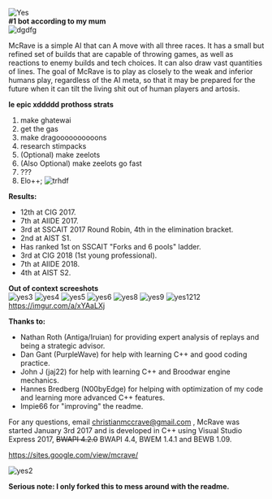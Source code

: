 ![Yes](https://i.imgur.com/loHfVY3.png)
<br />
<b>#1 bot according to my mum</b>
<br />
![dgdfg](https://media.discordapp.net/attachments/410148271546171396/564804185238011964/unknown.png?width=404&height=356)

McRave is a simple AI that can A move with all three races. It has a small but refined set of builds that are capable of throwing games, as well as reactions to enemy builds and tech choices. It can also draw vast quantities of lines. The goal of McRave is to play as closely to the weak and inferior humans play, regardless of the AI meta, so that it may be prepared for the future when it can tilt the living shit out of human players and artosis.


**le epic xddddd prothoss strats**
1. make ghatewai
2. get the gas
3. make dragoooooooooons
4. research stimpacks
5. (Optional) make zeelots
6. (Also Optional) make zeelots go fast
7. ???
8. Elo++;
![trhdf](https://www.streamscheme.com/wp-content/uploads/2020/04/smorc.png)

**Results:**
- 12th at CIG 2017.
- 7th at AIIDE 2017.
- 3rd at SSCAIT 2017 Round Robin, 4th in the elimination bracket.
- 2nd at AIST S1.
- Has ranked 1st on SSCAIT "Forks and 6 pools" ladder.
- 3rd at CIG 2018 (1st young professional).
- 7th at AIIDE 2018.
- 4th at AIST S2.


**Out of context screeshots**
<br />
![yes3](https://i.imgur.com/TRomY4a.png)
![yes4](https://i.imgur.com/W9h8WJ4.png)
![yes5](https://i.imgur.com/dj9Wi26.png)
![yes6](https://i.imgur.com/TBXHCSB.png)
![yes8](https://i.imgur.com/Bx4ZdwF.png)
![yes9](https://i.imgur.com/cat7BmJ.png)
![yes1212](https://i.imgur.com/5mWj4lN.png)
https://imgur.com/a/xYAaLXj


**Thanks to:**
- Nathan Roth (Antiga/Iruian) for providing expert analysis of replays and being a strategic advisor.
- Dan Gant (PurpleWave) for help with learning C++ and good coding practice.
- John J (jaj22) for help with learning C++ and Broodwar engine mechanics.
- Hannes Bredberg (N00byEdge) for helping with optimization of my code and learning more advanced C++ features.
- Impie66 for "improving" the readme.

For any questions, email christianmccrave@gmail.com , McRave was started January 3rd 2017 and is developed in C++ using Visual Studio Express 2017, ~~BWAPI 4.2.0~~ BWAPI 4.4, BWEM 1.4.1 and BEWB 1.09.

https://sites.google.com/view/mcrave/

![yes2](https://i.imgur.com/yku0aMV.png)

<b>Serious note: I only forked this to mess around with the readme.</b>
